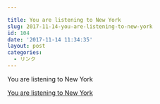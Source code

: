```yaml
---

title: You are listening to New York
slug: 2017-11-14-you-are-listening-to-new-york
id: 104
date: '2017-11-14 11:34:35'
layout: post
categories:
  - リンク
---
```


You are listening to New York

[You are listening to New York](http://youarelistening.to/newyork)